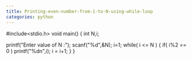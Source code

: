 ```yaml
---
title: Printing-even-number-from-1-to-N-using-while-loop
categories: python
---
```


#include&lt;stdio.h&gt;
void main()
{
int N,i;

printf("Enter value of N :");
scanf("%d",&amp;N);
i=1;
while( i &lt;= N )
{
if( i%2 == 0 )
printf("%dn",i);
i = i+1;
}
}